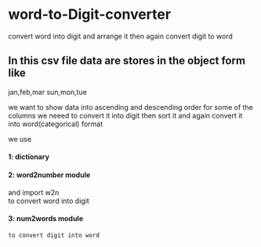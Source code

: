 # word-to-Digit-converter
convert word into digit and arrange it then again convert digit to word

## In this csv file data are stores in the object form like
jan,feb,mar
sun,mon,tue

we want to show data into ascending and descending order for some of the columns
we neeed to convert it into digit then sort it and again convert it into word(categorical) format

we use
#### 1: dictionary
#### 2: word2number module
   and import w2n<br>
        to convert word into digit
#### 3: num2words module
    to convert digit into word





